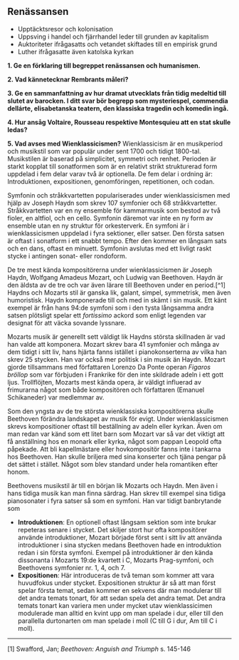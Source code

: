 ## Renässansen
- Upptäcktsresor och kolonisation
- Uppsving i handel och fjärrhandel leder till grunden av kapitalism
- Auktoriteter ifrågasatts och vetandet skiftades till en empirisk grund
- Luther ifrågasatte även katolska kyrkan





**1. Ge en förklaring till begreppet renässansen och humanismen.**

**2. Vad kännetecknar Rembrants måleri?**

**3. Ge en sammanfattning av hur dramat utvecklats från tidig medeltid till slutet av barocken. I ditt svar bör begrepp som mysteriespel, commendia dellárte, elisabetanska teatern, den klassiska tragedin och komedin ingå.**

**4. Hur ansåg Voltaire, Rousseau respektive Montesquieu att en stat skulle ledas?**

**5. Vad avses med Wienklassicismen?**
Wienklassicism är en musikperiod och musikstil som var populär under sent 1700 och tidigt 1800-tal. Musikstilen är baserad på simplicitet, symmetri och renhet. 
Perioden är starkt kopplat till sonatformen som är en relativt strikt strukturerad form  uppdelad i fem delar varav två är optionella. De fem delar i ordning är: Introduktionen, expositionen, genomföringen, repetitionen, och codan.

Symfonin och stråkkvartetten populariserades under wienklassicismen med hjälp av Joseph Haydn som skrev 107 symfonier och 68 stråkkvartetter. Stråkkvartetten var en ny ensemble för kammarmusik som bestod av två fioler, en altfiol, och en cello. Symfonin däremot var inte en ny form av ensemble utan en ny struktur för orkesterverk. En symfoni är i wienklassicismen uppdelad i fyra sektioner, eller satser. Den första satsen är oftast i sonatform i ett snabbt tempo. Efter den kommer en långsam sats och en dans, oftast en minuett. Symfonin avslutas med ett livligt raskt stycke i antingen sonat- eller rondoform.

De tre mest kända kompositörerna under wienklassicismen är Joseph Haydn, Wolfgang Amadeus Mozart, och  Ludwig van Beethoven. Haydn är den äldsta av de tre och var även lärare till Beethoven under en period.[^1] Haydns och Mozarts stil är ganska lik, galant, simpel, symmetrisk, men även humoristisk. Haydn komponerade till och med in skämt i sin musik. Ett känt exempel är från hans 94:de symfoni som i den tysta långsamma andra satsen plötsligt spelar ett *fortissimo* ackord som enligt legenden var designat för att väcka sovande lyssnare.

Mozarts musik är generellt sett väldigt lik Haydns största skillnaden är vad han valde att komponera. Mozart skrev bara 41 symfonier och många av dem tidigt i sitt liv, hans hjärta fanns istället i pianokonserterna av vilka han skrev 25 stycken. Han var också mer politisk i sin musik än Haydn. Mozart gjorde tillsammans med författaren Lorenzo Da Ponte operan *Figaros bröllop* som var förbjuden i Frankrike för den inte skildrade adeln i ett gott ljus. Trollflöjten, Mozarts mest kända opera, är väldigt influerad av frimurarna något som både kompositören och författaren (Emanuel Schikaneder) var medlemmar av.

Som den yngsta av de tre största wienklassiska kompositörerna skulle Beethoven förändra landskapet av musik för evigt. Under wienklassicismen skrevs kompositioner oftast till beställning av adeln eller kyrkan. Även om man redan var känd som ett litet barn som Mozart var så var det viktigt att få anställning hos en monark eller kyrka, något som pappan Leopold ofta påpekade. Att bli kapellmästare eller hovkompositör fanns inte i tankarna hos Beethoven. Han skulle briljera med sina konserter och tjäna pengar på det sättet i stället. Något som blev standard under hela romantiken efter honom.

Beethovens musikstil är till en början lik Mozarts och Haydn. Men även i hans tidiga musik kan man finna särdrag. Han skrev till exempel sina tidiga pianosonater i fyra satser så som en symfoni. Han var tidigt banbrytande som

- **Introduktionen**: En optionell oftast långsam sektion som inte brukar repeteras senare i stycket. Det skiljer stort hur ofta kompositörer använde introduktioner, Mozart började först sent i sitt liv att använda introduktioner i sina stycken medans Beethoven hade en introduktion redan i sin första symfoni. Exempel på introduktioner är den kända dissonanta i Mozarts 19:de kvartett i C, Mozarts Prag-symfoni, och Beethovens symfonier nr. 1, 4, och 7.
- **Expositionen**: Här introduceras de två teman som kommer att vara huvudfokus under stycket. Expositionen struktur är så att man först spelar första temat, sedan kommer en sekvens där man modulerar till det andra temats tonart, för att sedan spela det andra temat. Det andra temats tonart kan variera men under mycket utav wienklassicimen modulerade man alltid en kvint upp om man spelade i dur, eller till den parallella durtonarten om man spelade i moll (C till G i dur, Am till C i moll).

------
[1] Swafford, Jan; *Beethoven: Anguish and Triumph* s. 145-146
